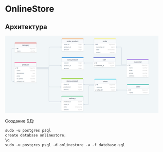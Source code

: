 # OnlineStore

## Архитектура

![screenshot1](https://github.com/kerucko/OnlineStore/blob/main/images/database.png)

Создание БД:
```
sudo -u postgres psql
create database onlinestore;
\q
sudo -u postgres psql -d onlinestore -a -f datebase.sql
```